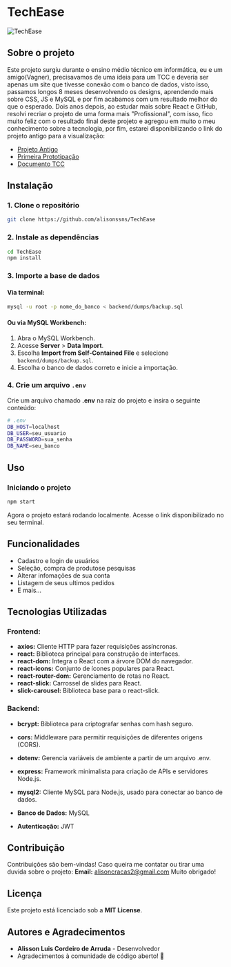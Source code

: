 # TechEase

![TechEase](https://github.com/user-attachments/assets/c2d0584a-749a-4413-914d-7d3f7f0c4ad1)

## Sobre o projeto
Este projeto surgiu durante o ensino médio técnico em informática, eu e um amigo(Vagner), precisavamos de uma ideia para um TCC e deveria ser apenas um site que tivesse conexão com o banco de dados, visto isso, passamos longos 8 meses desenvolvendo os designs, aprendendo mais sobre CSS, JS e MySQL e por fim acabamos com um resultado melhor do que o esperado. Dois anos depois, ao estudar mais sobre React e GitHub, resolvi recriar o projeto de uma forma mais "Profissional", com isso, fico muito feliz com o resultado final deste projeto e agregou em muito o meu conhecimento sobre a tecnologia, por fim, estarei disponibilizando o link do projeto antigo para a visualização:

- [Projeto Antigo](https://github.com/alisonssns/Site-E-Commerce-TCC)
- [Primeira Prototipação](https://marvelapp.com/project/6692998)
- [Documento TCC](https://docs.google.com/document/d/1SqLKsOpYGP1spy0KtiVy3Wc55bOlrBr5BXq_63PbwCs/edit?usp=sharing)

## Instalação

### 1. Clone o repositório
```bash
git clone https://github.com/alisonssns/TechEase
```

### 2. Instale as dependências
```bash
cd TechEase
npm install
```

### 3. Importe a base de dados

#### Via terminal:
```bash
mysql -u root -p nome_do_banco < backend/dumps/backup.sql
```

#### Ou via MySQL Workbench:
1. Abra o MySQL Workbench.
2. Acesse **Server** > **Data Import**.
3. Escolha **Import from Self-Contained File** e selecione `backend/dumps/backup.sql`.
4. Escolha o banco de dados correto e inicie a importação.

### 4. Crie um arquivo `.env`
Crie um arquivo chamado **.env** na raiz do projeto e insira o seguinte conteúdo:
```bash
# .env
DB_HOST=localhost
DB_USER=seu_usuario
DB_PASSWORD=sua_senha
DB_NAME=seu_banco
```

## Uso

### Iniciando o projeto
```bash
npm start
```

Agora o projeto estará rodando localmente. Acesse o link disponibilizado no seu terminal.

## Funcionalidades
- Cadastro e login de usuários
- Seleção, compra de produtose pesquisas
- Alterar infomações de sua conta
- Listagem de seus ultimos pedidos
- E mais...

## Tecnologias Utilizadas

### Frontend:
  
- **axios:** Cliente HTTP para fazer requisições assíncronas.
- **react:** Biblioteca principal para construção de interfaces.
- **react-dom:** Integra o React com a árvore DOM do navegador.
- **react-icons:** Conjunto de ícones populares para React.
- **react-router-dom:** Gerenciamento de rotas no React.
- **react-slick:** Carrossel de slides para React.
- **slick-carousel:** Biblioteca base para o react-slick.

### Backend:

- **bcrypt:** Biblioteca para criptografar senhas com hash seguro.
- **cors:** Middleware para permitir requisições de diferentes origens (CORS).
- **dotenv:** Gerencia variáveis de ambiente a partir de um arquivo .env.
- **express:** Framework minimalista para criação de APIs e servidores Node.js.
- **mysql2:** Cliente MySQL para Node.js, usado para conectar ao banco de dados.

- **Banco de Dados:** MySQL
- **Autenticação:** JWT

## Contribuição
Contribuições são bem-vindas!
Caso queira me contatar ou tirar uma duvida sobre o projeto:
**Email:** alisoncracas2@gmail.com
Muito obrigado!


## Licença
Este projeto está licenciado sob a **MIT License**.

## Autores e Agradecimentos
- **Alisson Luis Cordeiro de Arruda** - Desenvolvedor
- Agradecimentos à comunidade de código aberto! 🚀
